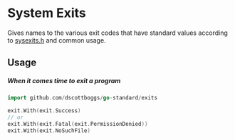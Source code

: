 # System Exits

Gives names to the various exit codes that have standard values according to [sysexits.h](https://gist.githubusercontent.com/bojanrajkovic/831993/raw/79d07934534ba03d1b21c78917b9a8b699d8d6fe/sysexits.h) and common usage.

## Usage
##### When it comes time to exit a program

```go
import github.com/dscottboggs/go-standard/exits

exit.With(exit.Success)
// or
exit.With(exit.Fatal(exit.PermissionDenied))
exit.With(exit.NoSuchFile)
```

